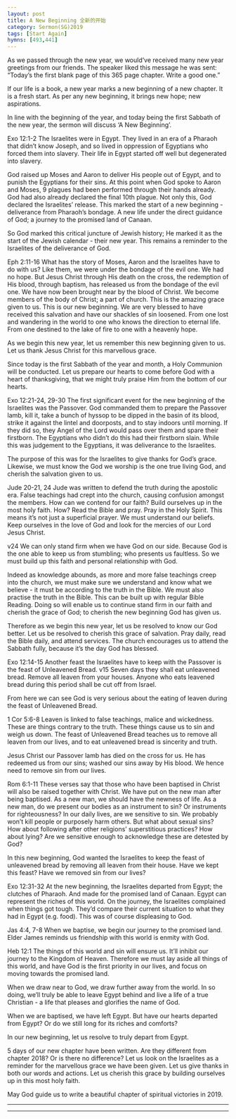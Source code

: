 ```yaml
---
layout: post
title: A New Beginning 全新的开始
category: Sermon(SG)2019
tags: [Start Again]
hymns: [493,441]
---
```


As we passed through the new year, we would’ve received many new year greetings from our friends. The speaker liked this message he was sent: “Today’s the first blank page of this 365 page chapter. Write a good one.”

If our life is a book, a new year marks a new beginning of a new chapter. It is a fresh start. As per any new beginning, it brings new hope; new aspirations. 

In line with the beginning of the year, and today being the first Sabbath of the new year, the sermon will discuss ‘A New Beginning’.

Exo 12:1-2
The Israelites were in Egypt. They lived in an era of a Pharaoh that didn’t know Joseph, and so lived in oppression of Egyptians who forced them into slavery. Their life in Egypt started off well but degenerated into slavery. 

God raised up Moses and Aaron to deliver His people out of Egypt, and to punish the Egyptians for their sins. At this point when God spoke to Aaron and Moses, 9 plagues had been performed through their hands already. God had also already declared the final 10th plague. Not only this, God declared the Israelites’ release. This marked the start of a new beginning - deliverance from Pharaoh’s bondage. A new life under the direct guidance of God; a journey to the promised land of Canaan. 

So God marked this critical juncture of Jewish history; He marked it as the start of the Jewish calendar - their new year. This remains a reminder to the Israelites of the deliverance of God. 

Eph 2:11-16
What has the story of Moses, Aaron and the Israelites have to do with us? Like them, we were under the bondage of the evil one. We had no hope. But Jesus Christ through His death on the cross, the redemption of His blood, through baptism, has released us from the bondage of the evil one. We have now been brought near by the blood of Christ. We become members of the body of Christ; a part of church. This is the amazing grace given to us. This is our new beginning. We are very blessed to have received this salvation and have our shackles of sin loosened. From one lost and wandering in the world to one who knows the direction to eternal life. From one destined to the lake of fire to one with a heavenly hope. 

As we begin this new year, let us remember this new beginning given to us. Let us thank Jesus Christ for this marvellous grace. 

Since today is the first Sabbath of the year and month, a Holy Communion will be conducted. Let us prepare our hearts to come before God with a heart of thanksgiving, that we might truly praise Him from the bottom of our hearts. 

Exo 12:21-24, 29-30
The first significant event for the new beginning of the Israelites was the Passover. God commanded them to prepare the Passover lamb, kill it, take a bunch of hyssop to be dipped in the basin of its blood, strike it against the lintel and doorposts, and to stay indoors until morning. If they did so, they Angel of the Lord would pass over them and spare their firstborn. The Egyptians who didn’t do this had their firstborn slain. While this was judgement to the Egyptians, it was deliverance to the Israelites. 

The purpose of this was for the Israelites to give thanks for God’s grace.
Likewise, we must know the God we worship is the one true living God, and cherish the salvation given to us.

Jude 20-21, 24
Jude was written to defend the truth during the apostolic era. False teachings had crept into the church, causing confusion amongst the members. 
How can we contend for our faith? Build ourselves up in the most holy faith. How? Read the Bible and pray. Pray in the Holy Spirit. This means it’s not just a superficial prayer. We must understand our beliefs. Keep ourselves in the love of God and look for the mercies of our Lord Jesus Christ. 

v24 We can only stand firm when we have God on our side. Because God is the one able to keep us from stumbling; who presents us faultless. So we must build up this faith and personal relationship with God. 

Indeed as knowledge abounds, as more and more false teachings creep into the church, we must make sure we understand and know what we believe - it must be according to the truth in the Bible. We must also practise the truth in the Bible. This can be built up with regular Bible Reading. Doing so will enable us to continue stand firm in our faith and cherish the grace of God; to cherish the new beginning God has given us. 

Therefore as we begin this new year, let us be resolved to know our God better. Let us be resolved to cherish this grace of salvation. Pray daily, read the Bible daily, and attend services. The church encourages us to attend the Sabbath fully, because it’s the day God has blessed. 

Exo 12:14-15
Another feast the Israelites have to keep with the Passover is the feast of Unleavened Bread. 
v15 Seven days they shall eat unleavened bread. Remove all leaven from your houses. Anyone who eats leavened bread during this period shall be cut off from Israel.

From here we can see God is very serious about the eating of leaven during the feast of Unleavened Bread. 

1 Cor 5:6-8
Leaven is linked to false teachings, malice and wickedness. These are things contrary to the truth. These things cause us to sin and weigh us down. The feast of Unleavened Bread teaches us to remove all leaven from our lives, and to eat unleavened bread is sincerity and truth. 

Jesus Christ our Passover lamb has died on the cross for us. He has redeemed us from our sins; washed our sins away by His blood. We hence need to remove sin from our lives. 

Rom 6:1-11
These verses say that those who have been baptised in Christ will also be raised together with Christ. We have put on the new man after being baptised. As a new man, we should have the newness of life. As a new man, do we present our bodies as an instrument to sin? Or instruments for righteousness? In our daily lives, are we sensitive to sin. We probably won’t kill people or purposely harm others. But what about sexual sins? How about following after other religions’ superstitious practices? How about lying? Are we sensitive enough to acknowledge these are detested by God?

In this new beginning, God wanted the Israelites to keep the feast of unleavened bread by removing all leaven from their house. Have we kept this feast? Have we removed sin from our lives?

Exo 12:31-32
At the new beginning, the Israelites departed from Egypt; the clutches of Pharaoh. And made for the promised land of Canaan. Egypt can represent the riches of this world. On the journey, the Israelites complained when things got tough. They’d compare their current situation to what they had in Egypt (e.g. food). This was of course displeasing to God. 

Jas 4:4, 7-8
When we baptise, we begin our journey to the promised land. Elder James reminds us friendship with this world is enmity with God. 

Heb 12:1
The things of this world and sin will ensure us. It’ll inhibit our journey to the Kingdom of Heaven. Therefore we must lay aside all things of this world, and have God is the first priority in our lives, and focus on moving towards the promised land. 

When we draw near to God, we draw further away from the world. In so doing, we’ll truly be able to leave Egypt behind and live a life of a true Christian - a life that pleases and glorifies the name of God. 

When we are baptised, we have left Egypt. But have our hearts departed from Egypt? Or do we still long for its riches and comforts?

In our new beginning, let us resolve to truly depart from Egypt. 

5 days of our new chapter have been written. Are they different from chapter 2018? Or is there no difference? Let us look on the Israelites as a reminder for the marvellous grace we have been given. Let us give thanks in both our words and actions. Let us cherish this grace by building ourselves up in this most holy faith. 

May God guide us to write a beautiful chapter of spiritual victories in 2019. 



----
****
